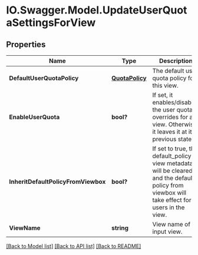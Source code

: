 # IO.Swagger.Model.UpdateUserQuotaSettingsForView
## Properties

Name | Type | Description | Notes
------------ | ------------- | ------------- | -------------
**DefaultUserQuotaPolicy** | [**QuotaPolicy**](QuotaPolicy.md) | The default user quota policy for this view. | [optional] 
**EnableUserQuota** | **bool?** | If set, it enables/disables the user quota overrides for a view. Otherwise, it leaves it at it&#39;s previous state. | [optional] 
**InheritDefaultPolicyFromViewbox** | **bool?** | If set to true, the default_policy in view metadata will be cleared and the default policy from viewbox will take effect for all users in the view. | [optional] 
**ViewName** | **string** | View name of input view. | [optional] 

[[Back to Model list]](../README.md#documentation-for-models) [[Back to API list]](../README.md#documentation-for-api-endpoints) [[Back to README]](../README.md)

